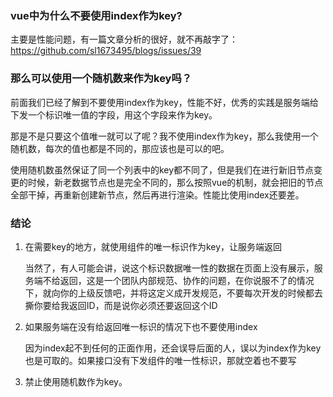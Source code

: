 ### vue中为什么不要使用index作为key?

主要是性能问题，有一篇文章分析的很好，就不再敲字了：https://github.com/sl1673495/blogs/issues/39

### 那么可以使用一个随机数来作为key吗？

前面我们已经了解到不要使用index作为key，性能不好，优秀的实践是服务端给下发一个标识唯一值的字段，用这个字段来作为key。

那是不是只要这个值唯一就可以了呢？我不使用index作为key，那么我使用一个随机数，每次的值也都是不同的，那应该也是可以的吧。

使用随机数虽然保证了同一个列表中的key都不同了，但是我们在进行新旧节点变更的时候，新老数据节点也是完全不同的，那么按照vue的机制，就会把旧的节点全部干掉，再重新创建新节点，然后再进行渲染。性能比使用index还要差。

### 结论

1. 在需要key的地方，就使用组件的唯一标识作为key，让服务端返回

   当然了，有人可能会讲，说这个标识数据唯一性的数据在页面上没有展示，服务端不给返回，这是一个团队内部规范、协作的问题，在你说服不了的情况下，就向你的上级反馈吧，并将这定义成开发规范，不要每次开发的时候都去撕你要给我返回ID，而是说你必须还要返回这个ID

2. 如果服务端在没有给返回唯一标识的情况下也不要使用index

   因为index起不到任何的正面作用，还会误导后面的人，误以为index作为key也是可取的。如果接口没有下发组件的唯一性标识，那就空着也不要写

3. 禁止使用随机数作为key。

   

